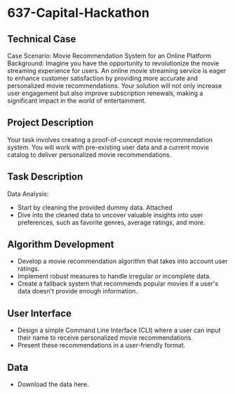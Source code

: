 # 637-Capital-Hackathon

## Technical Case

Case Scenario: Movie Recommendation System for an Online Platform
Background:
Imagine you have the opportunity to revolutionize the movie streaming experience for users. An online movie streaming service is eager to enhance customer satisfaction by providing more accurate and personalized movie recommendations. Your solution will not only increase user engagement but also improve subscription renewals, making a significant impact in the world of entertainment.

## Project Description

Your task involves creating a proof-of-concept movie recommendation system. You will work with pre-existing user data and a current movie catalog to deliver personalized movie recommendations.

## Task Description

Data Analysis:

- Start by cleaning the provided dummy data. Attached
- Dive into the cleaned data to uncover valuable insights into user preferences, such as favorite genres, average ratings, and more.

## Algorithm Development

- Develop a movie recommendation algorithm that takes into account user ratings.
- Implement robust measures to handle irregular or incomplete data.
- Create a fallback system that recommends popular movies if a user's data doesn't provide enough information.

## User Interface

- Design a simple Command Line Interface (CLI) where a user can input their name to receive personalized movie recommendations.
- Present these recommendations in a user-friendly format.

## Data

- Download the data here.
